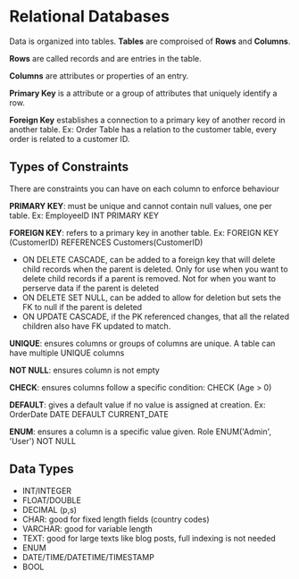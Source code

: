 # Relational Databases

Data is organized into tables. **Tables** are comproised of **Rows** and **Columns**.

**Rows** are called records and are entries in the table.

**Columns** are attributes or properties of an entry.

**Primary Key** is a attribute or a group of attributes that uniquely identify a row.

**Foreign Key** establishes a connection to a primary key of another record in another table. Ex: Order Table has a relation to the customer table, every order is related to a customer ID.



## Types of Constraints
There are constraints you can have on each column to enforce behaviour

**PRIMARY KEY**: must be unique and cannot contain null values, one per table. Ex: EmployeeID INT PRIMARY KEY

**FOREIGN KEY**: refers to a primary key in another table. Ex: FOREIGN KEY (CustomerID) REFERENCES Customers(CustomerID)

- ON DELETE CASCADE, can be added to a foreign key that will delete child records when the parent is deleted. Only for use when you want to delete child records if a parent is removed. Not for when you want to perserve data if the parent is deleted
- ON DELETE SET NULL, can be added to allow for deletion but sets the FK to null if the parent is deleted
- ON UPDATE CASCADE, if the PK referenced changes, that all the related children also have FK updated to match.

**UNIQUE**: ensures columns or groups of columns are unique. A table can have multiple UNIQUE columns

**NOT NULL**: ensures column is not empty

**CHECK**: ensures columns follow a specific condition: CHECK (Age > 0)

**DEFAULT**: gives a default value if no value is assigned at creation. Ex: OrderDate DATE DEFAULT CURRENT_DATE

**ENUM**: ensures a column is a specific value given. Role ENUM('Admin', 'User') NOT NULL


## Data Types

- INT/INTEGER
- FLOAT/DOUBLE
- DECIMAL (p,s)
- CHAR: good for fixed length fields (country codes)
- VARCHAR: good for variable length
- TEXT: good for large texts like blog posts, full indexing is not needed
- ENUM
- DATE/TIME/DATETIME/TIMESTAMP
- BOOL